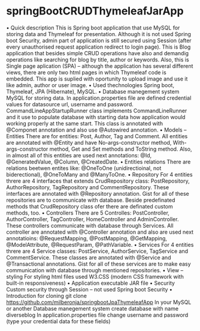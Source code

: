# springBootCRUDThymeleafJarApp
•	Quick description
This is Spring boot application that use MySQL for storing data and Thymeleaf for presentation. Although it is not used Spring boot Security, admin part of application is still secured using Session (after every unauthorised request application redirect to login page).
This is Blog application that besides simple CRUD operations have also and demandig operations like searching for blog by title, author or keywords.
Also, this is Single page aplication (SPA) – although the application has several different views, there are only two html pages in which Thymeleaf code is embedded. This app is suplied with oportunity to upload image and use it like admin, author or user image.
•	Used thechnologies
Spring boot,
Thymeleaf,
JPA (Hibernate),
MySQL.
•	Database manegement system
MySQL for storing data.
In application.properties file are defined credential values for datasource url, username and password.
CommandLineAppStartupRunner class implements CommandLineRunner and it use to populate database with starting data how application would working properly at the same start. This class is annotated with @Componet annotation and also use @Autowired annotation.
•	Models – Entities
There are for entities: Post, Author, Tag and Comment. All entities are annotated with @Entity and have No-args-constructor method, With-args-constructor method, Get and Set methods and ToString method. Also, in almost all of this entities are used next annotations: @Id, @GeneratedValue, @Column, @CreatedDate.
•	Entities relations
There are relations beetwen entites like: @OneToOne (unidirectioinal, not biderectional), @OneToMany and @ManyToOne.
•	Repository
For 4 entities threre are 4 interfaces that extends CrudRepository class: PostRepository, AuthorRepository, TagRepository and CommentRepository. These interfaces are annotated with @Repository annotation. Gist for all of these repositories are to communicate with database. Beside predefinated methods that CrudRepository class ofer there are definated custom methods, too.
•	Controllers
There are 5 Controlles: PostController, AuthorController, TagController, HomeController and AdminController. These controllers communicate with database through Services. All controller are annotated with @Controller annotation and also are used next annotatioins: @RequestMapping, @PostMapping, @GetMapping, @ModelAttribute, @RequestParam, @PathVariable.
•	Services
For 4 entities threre are 4 Service classes: PostService, AuthorService, TagService and CommentService. These classes are annotated with @Service and @Transactional annotations. Gist for all of these services are to make easy communication with database through mentioned repositories.
•	View – styling
For styling html files used W3.CSS (modern CSS framework with built-in responsiveness)
•	Application executable
JAR file
•	Security
Custom security through Session – not used Spring boot Security
•	Introduction for cloning
git clone https://github.com/milberonja/springbootJpaThymeleafApp
In your MySQL or another Database manegement system create database with name diverseblog
In application.properties file change username and password (type your credential data for these fields)

